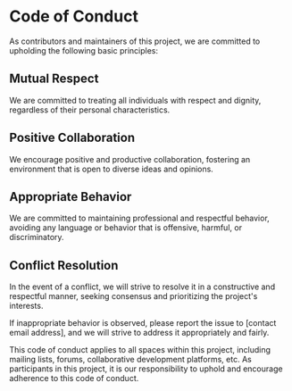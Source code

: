 # Code of Conduct

As contributors and maintainers of this project, we are committed to upholding the following basic principles:

## Mutual Respect

We are committed to treating all individuals with respect and dignity, regardless of their personal characteristics.

## Positive Collaboration

We encourage positive and productive collaboration, fostering an environment that is open to diverse ideas and opinions.

## Appropriate Behavior

We are committed to maintaining professional and respectful behavior, avoiding any language or behavior that is offensive, harmful, or discriminatory.

## Conflict Resolution

In the event of a conflict, we will strive to resolve it in a constructive and respectful manner, seeking consensus and prioritizing the project's interests.

If inappropriate behavior is observed, please report the issue to [contact email address], and we will strive to address it appropriately and fairly.

This code of conduct applies to all spaces within this project, including mailing lists, forums, collaborative development platforms, etc. As participants in this project, it is our responsibility to uphold and encourage adherence to this code of conduct.